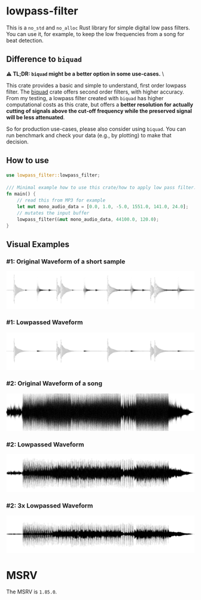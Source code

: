 # lowpass-filter

This is a `no_std` and `no_alloc` Rust library for simple digital low pass
filters. You can use it, for example, to keep the low frequencies from a song
for beat detection.

## Difference to `biquad`

**⚠ TL;DR: `biquad` might be a better option in some use-cases.** \

This crate provides a basic and simple to understand, first order lowpass
filter. The [biquad](https://crates.io/crates/biquad) crate offers second order
filters, with higher accuracy. From my testing, a lowpass filter created with
`biquad` has higher computational costs as this crate, but offers a
**better resolution for actually cutting of signals above the cut-off frequency
while the preserved signal will be less attenuated**.

So for production use-cases, please also consider using `biquad`. You can run
benchmark and check your data (e.g., by plotting) to make that decision.

## How to use
```rust
use lowpass_filter::lowpass_filter;

/// Minimal example how to use this crate/how to apply low pass filter.
fn main() {
    // read this from MP3 for example
    let mut mono_audio_data = [0.0, 1.0, -5.0, 1551.0, 141.0, 24.0];
    // mutates the input buffer
    lowpass_filter(&mut mono_audio_data, 44100.0, 120.0);
}
```

## Visual Examples
### #1: Original Waveform of a short sample
![Example 1: Original Waveform of a short sample](res/sample1_waveform.png "Example 1: Original Waveform of a short sample")
### #1: Lowpassed Waveform
![Example 1: Lowpassed Waveform of a short sample](res/sample1_waveform_lowpassed.png "Example 1: Lowpassed Original Waveform of a short sample")
### #2: Original Waveform of a song
![Example 1: Original Waveform of a song](res/song_waveform.png "Example 1: Original Waveform of a song")
### #2: Lowpassed Waveform
![Example 1: Lowpassed Waveform of a song](res/song_waveform_lowpassed.png "Example 1: Lowpassed Original Waveform of a song")
### #2: 3x Lowpassed Waveform
![Example 1: Lowpassed Waveform of a song 3x](res/song_waveform_lowpassed_3x.png "Example 1: Lowpassed Original Waveform of a song 3 times")

# MSRV
The MSRV is `1.85.0`.
